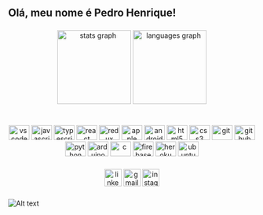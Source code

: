 <h2 align="left">Olá, meu nome é Pedro Henrique!</h2>

###

<div align="center">
  <img src="https://github-readme-stats.vercel.app/api?hide_title=false&hide_rank=false&show_icons=true&include_all_commits=true&count_private=true&disable_animations=false&theme=synthwave&locale=en&hide_border=false&username=PedroHenr1que1" height="150" alt="stats graph"  />
  <img src="https://github-readme-stats.vercel.app/api/top-langs?locale=pt-br&hide_title=false&layout=compact&card_width=320&langs_count=6&theme=synthwave&hide_border=true&username=PedroHenr1que1" height="150" alt="languages graph"  />
</div>

###

<br clear="both">

<div align="center">
  <img src="https://cdn.jsdelivr.net/gh/devicons/devicon/icons/vscode/vscode-original.svg" height="30" width="42" alt="vscode"  />
  <img src="https://cdn.jsdelivr.net/gh/devicons/devicon/icons/javascript/javascript-original.svg" height="30" width="42" alt="javascript"  />
  <img src="https://cdn.jsdelivr.net/gh/devicons/devicon/icons/typescript/typescript-plain.svg" height="30" width="42" alt="typescript"  />
  <img src="https://cdn.jsdelivr.net/gh/devicons/devicon/icons/react/react-original.svg" height="30" width="42" alt="react"  />
  <img src="https://cdn.jsdelivr.net/gh/devicons/devicon/icons/redux/redux-original.svg" height="30" width="42" alt="redux"  />
  <img src="https://cdn.jsdelivr.net/gh/devicons/devicon/icons/apple/apple-original.svg" height="30" width="42" alt="apple"  />
  <img src="https://cdn.jsdelivr.net/gh/devicons/devicon/icons/android/android-original.svg" height="30" width="42" alt="android "  />
  <img src="https://cdn.jsdelivr.net/gh/devicons/devicon/icons/html5/html5-original.svg" height="30" width="42" alt="html5"  />
  <img src="https://cdn.jsdelivr.net/gh/devicons/devicon/icons/css3/css3-original.svg" height="30" width="42" alt="css3"  />
  <img src="https://cdn.jsdelivr.net/gh/devicons/devicon/icons/git/git-original.svg" height="30" width="42" alt="git"  />
  <img src="https://cdn.jsdelivr.net/gh/devicons/devicon/icons/github/github-original.svg" height="30" width="42" alt="github"  />
  <img src="https://cdn.jsdelivr.net/gh/devicons/devicon/icons/python/python-original.svg" height="30" width="42" alt="python"  />
  <img src="https://cdn.jsdelivr.net/gh/devicons/devicon/icons/arduino/arduino-original.svg" height="30" width="42" alt="arduino"  />
  <img src="https://cdn.jsdelivr.net/gh/devicons/devicon/icons/c/c-original.svg" height="30" width="42" alt="c"  />
  <img src="https://cdn.jsdelivr.net/gh/devicons/devicon/icons/firebase/firebase-plain.svg" height="30" width="42" alt="firebase "  />
  <img src="https://cdn.jsdelivr.net/gh/devicons/devicon/icons/heroku/heroku-original.svg" height="30" width="42" alt="heroku"  />
  <img src="https://cdn.jsdelivr.net/gh/devicons/devicon/icons/ubuntu/ubuntu-plain.svg" height="30" width="42" alt="ubuntu"  />
</div>

###

<div align="center">
  <img src="https://img.shields.io/static/v1?message=LinkedIn&logo=linkedin&label=&color=0077B5&logoColor=white&labelColor=&style=for-the-badge" height="35" alt="linkedin logo"  />
  <img src="https://img.shields.io/static/v1?message=Gmail&logo=gmail&label=&color=D14836&logoColor=white&labelColor=&style=for-the-badge" height="35" alt="gmail logo"  />
  <img src="https://img.shields.io/static/v1?message=Instagram&logo=instagram&label=&color=E4405F&logoColor=white&labelColor=&style=for-the-badge" height="35" alt="instagram logo"  />
</div>

###

![Alt text](https://spotify-recently-played-readme.vercel.app/api?user=22nf2ai4tq5coyngl2wfye7qq&width={500})

###
